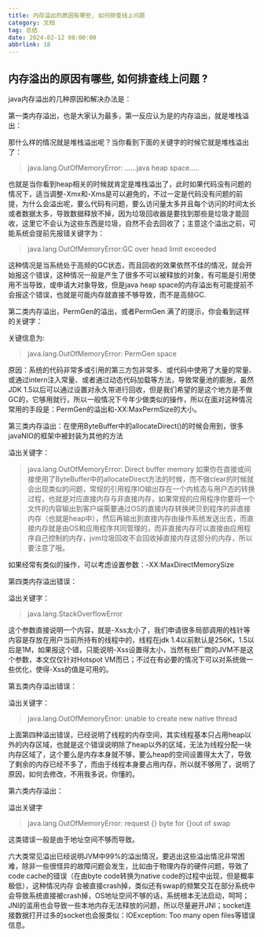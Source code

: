 ```yaml
---
title: 内存溢出的原因有哪些, 如何排查线上问题
category: 文档
tag: 总结
date: 2024-02-12 08:00:00
abbrlink: 18
---
```

## 内存溢出的原因有哪些, 如何排查线上问题 ?

java内存溢出的几种原因和解决办法是：

第一类内存溢出，也是大家认为最多，第一反应认为是的内存溢出，就是堆栈溢出：

那什么样的情况就是堆栈溢出呢？当你看到下面的关键字的时候它就是堆栈溢出了：

>java.lang.OutOfMemoryError: ......java heap space.....

也就是当你看到heap相关的时候就肯定是堆栈溢出了，此时如果代码没有问题的情况下，适当调整-Xmx和-Xms是可以避免的，不过一定是代码没有问题的前提，为什么会溢出呢，要么代码有问题，要么访问量太多并且每个访问的时间太长或者数据太多，导致数据释放不掉，因为垃圾回收器是要找到那些是垃圾才能回收，这里它不会认为这些东西是垃圾，自然不会去回收了；主意这个溢出之前，可能系统会提前先报错关键字为：

>java.lang.OutOfMemoryError:GC over head limit exceeded

这种情况是当系统处于高频的GC状态，而且回收的效果依然不佳的情况，就会开始报这个错误，这种情况一般是产生了很多不可以被释放的对象，有可能是引用使用不当导致，或申请大对象导致，但是java heap space的内存溢出有可能提前不会报这个错误，也就是可能内存就直接不够导致，而不是高频GC.

第二类内存溢出，PermGen的溢出，或者PermGen 满了的提示，你会看到这样的关键字：

关键信息为:

>java.lang.OutOfMemoryError: PermGen space

原因：系统的代码非常多或引用的第三方包非常多、或代码中使用了大量的常量、或通过intern注入常量、或者通过动态代码加载等方法，导致常量池的膨胀，虽然JDK 1.5以后可以通过设置对永久带进行回收，但是我们希望的是这个地方是不做GC的，它够用就行，所以一般情况下今年少做类似的操作，所以在面对这种情况常用的手段是：PermGen的溢出和-XX:MaxPermSize的大小。

第三类内存溢出：在使用ByteBuffer中的allocateDirect()的时候会用到，很多javaNIO的框架中被封装为其他的方法

溢出关键字：

>java.lang.OutOfMemoryError: Direct buffer memory
如果你在直接或间接使用了ByteBuffer中的allocateDirect方法的时候，而不做clear的时候就会出现类似的问题，常规的引用程序IO输出存在一个内核态与用户态的转换过程，也就是对应直接内存与非直接内存，如果常规的应用程序你要将一个文件的内容输出到客户端需要通过OS的直接内存转换拷贝到程序的非直接内存（也就是heap中），然后再输出到直接内存由操作系统发送出去，而直接内存就是由OS和应用程序共同管理的，而非直接内存可以直接由应用程序自己控制的内存，jvm垃圾回收不会回收掉直接内存这部分的内存，所以要注意了哦。

如果经常有类似的操作，可以考虑设置参数：-XX:MaxDirectMemorySize

第四类内存溢出错误：

溢出关键字：

>java.lang.StackOverflowError

这个参数直接说明一个内容，就是-Xss太小了，我们申请很多局部调用的栈针等内容是存放在用户当前所持有的线程中的，线程在jdk 1.4以前默认是256K，1.5以后是1M，如果报这个错，只能说明-Xss设置得太小，当然有些厂商的JVM不是这个参数，本文仅仅针对Hotspot VM而已；不过在有必要的情况下可以对系统做一些优化，使得-Xss的值是可用的。

第五类内存溢出错误：

溢出关键字：

>java.lang.OutOfMemoryError: unable to create new native thread

上面第四种溢出错误，已经说明了线程的内存空间，其实线程基本只占用heap以外的内存区域，也就是这个错误说明除了heap以外的区域，无法为线程分配一块内存区域了，这个要么是内存本身就不够，要么heap的空间设置得太大了，导致了剩余的内存已经不多了，而由于线程本身要占用内存，所以就不够用了，说明了原因，如何去修改，不用我多说，你懂的。

第六类内存溢出：

溢出关键字

>java.lang.OutOfMemoryError: request {} byte for {}out of swap

这类错误一般是由于地址空间不够而导致。

六大类常见溢出已经说明JVM中99%的溢出情况，要逃出这些溢出情况非常困难，除非一些很怪异的故障问题会发生，比如由于物理内存的硬件问题，导致了code cache的错误（在由byte code转换为native code的过程中出现，但是概率极低），这种情况内存 会被直接crash掉，类似还有swap的频繁交互在部分系统中会导致系统直接被crash掉，OS地址空间不够的话，系统根本无法启动，呵呵；JNI的滥用也会导致一些本地内存无法释放的问题，所以尽量避开JNI；socket连接数据打开过多的socket也会报类似：IOException: Too many open files等错误信息。